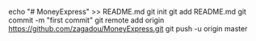 echo "# MoneyExpress" >> README.md
git init
git add README.md
git commit -m "first commit"
git remote add origin https://github.com/zagadou/MoneyExpress.git
git push -u origin master
